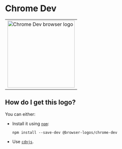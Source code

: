 # Chrome Dev

<table>
    <tr height=230>
        <td>
            <a href="https://github.com/alrra/browser-logos/tree/e6b136163499731bd5d3d2e30186c4cf4255983d/src/chrome-dev">
                <img width=220 src="https://raw.githubusercontent.com/alrra/browser-logos/e6b136163499731bd5d3d2e30186c4cf4255983d/src/chrome-dev/chrome-dev.svg?sanitize=true" alt="Chrome Dev browser logo">
            </a>
        </td>
    </tr>
</table>

## How do I get this logo?

You can either:

* Install it using [`npm`][npm]:

  `npm install --save-dev @browser-logos/chrome-dev`

* Use [`cdnjs`][cdnjs].

<!-- Link labels: -->

[cdnjs]: https://cdnjs.com/libraries/browser-logos
[npm]: https://www.npmjs.com/
